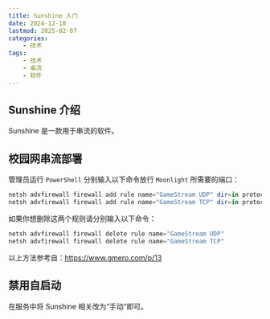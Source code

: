 ```yaml
---
title: Sunshine 入门
date: 2024-12-10
lastmod: 2025-02-07
categories:
    - 技术
tags:
    - 技术
    - 串流
    - 软件
---
```


## Sunshine 介绍

Sunshine 是一款用于串流的软件。

## 校园网串流部署

管理员运行 `PowerShell` 分别输入以下命令放行 `Moonlight` 所需要的端口：

```powershell
netsh advfirewall firewall add rule name="GameStream UDP" dir=in protocol=udp localport=5353,47998-48010 action=allow
netsh advfirewall firewall add rule name="GameStream TCP" dir=in protocol=tcp localport=47984,47989,48010 action=allow
```

如果你想删除这两个规则请分别输入以下命令：

```powershell
netsh advfirewall firewall delete rule name="GameStream UDP"
netsh advfirewall firewall delete rule name="GameStream TCP"
```

以上方法参考自：<https://www.gmero.com/p/13>

## 禁用自启动

在服务中将 Sunshine 相关改为“手动”即可。
